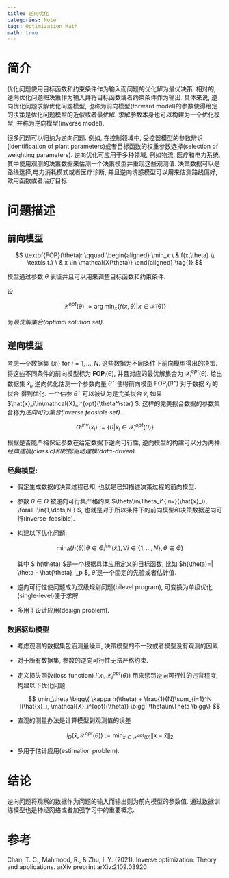 ```yaml
---
title: 逆向优化
categories: Note
tags: Optimization Math
math: true
---
```


# 简介

优化问题使用目标函数和约束条件作为输入而问题的优化解为最优决策. 相对的, 逆向优化问题把决策作为输入并将目标函数或者约束条件作为输出. 具体来说, 逆向优化问题求解优化问题模型, 也称为前向模型(forward model)的参数使得给定的决策是优化问题模型的近似或者最优解. 求解参数本身也可以构建为一个优化模型, 并称为逆向模型(inverse model).
<!--more-->

很多问题可以归纳为逆向问题. 例如, 在控制领域中, 受控器模型的参数辨识(identification of plant parameters)或者目标函数的权重参数选择(selection of weighting parameters). 逆向优化可应用于多种领域, 例如物流, 医疗和电力系统, 其中使用观测的决策数据来估测一个决策模型并重现这些观测值. 决策数据可以是路线选择,电力消耗模式或者医疗诊断, 并且逆向诱惑模型可以用来估测路线偏好,效用函数或者治疗目标.

# 问题描述

## 前向模型

$$ \textbf{FOP}(\theta): \qquad
\begin{aligned}
  \min_x \ & f(x,\theta) \\
  \text{s.t.} \ & x \in \mathcal{X(\theta)}
\end{aligned} \tag{1}
$$

模型通过参数 $\theta$ 表征并且可以用来调整目标函数和约束条件.

设

$$
\mathcal{X}^{opt}(\theta):=\arg\min_x \{ f(x,\theta) | x\in \mathcal{X(\theta)}\}
$$

为*最优解集合(optimal solution set)*.

## 逆向模型

考虑一个数据集 $\{\hat{x}_i\}$ for $i=1,\dots,N$. 这些数据为不同条件下前向模型得出的决策. 将这些不同条件的前向模型标为 $\textbf{FOP}_i(\theta)$, 并且对应的最优解集合为 $\mathcal{X}_i^{opt}(\theta)$. 给出数据集 $\hat{x}_i$, 逆向优化估测一个参数向量 $\theta^\star$ 使得前向模型 $\text{FOP}_i(\theta^\star)$ 对于数据 $\hat{x}_i$ 的拟合 得到优化. 一个估参 $\theta^\star$ 可以被认为是完美拟合 $\hat{x}_i$ 如果 $\hat{x}_i\in\mathcal{X}_i^{opt}(\theta^\star) $. 这样的完美拟合数据的参数集合称为*逆向可行集合(inverse feasible set)*.

$$
\Theta_i^{inv}(\hat{x}_i):=\{\theta|\hat{x}_i \in \mathcal{X}_i^{opt}(\theta) \}
$$

根据是否能严格保证参数在给定数据下逆向可行性, 逆向模型的构建可以分为两种: *经典建模(classic)*和*数据驱动建模(data-driven)*.

### 经典模型:
  
- 假定生成数据的决策过程已知, 也就是已知描述决策过程的前向模型.
- 参数 $\theta\in\Theta$ 被逆向可行集严格约束  $\theta\in\Theta_i^{inv}(\hat{x}_i), \forall i\in\{1,\dots,N \} $, 也就是对于所以条件下的前向模型和决策数据逆向可行(inverse-feasible).
- 构建以下优化问题:

  $$
  \min_\theta \bigg\{ h(\theta) \bigg| \theta\in\Theta_i^{inv}(\hat{x}_i), \forall i\in \{1,\dots,N \}, \theta\in\Theta \bigg\}
  $$

  其中 $ h(\theta) $是一个根据具体应用定义的目标函数, 比如 $h(\theta)=\| \theta - \hat{\theta} \|_p $, $\hat{\theta}$ 是一个固定的先验或者估计值.

- 逆向可行性使问题成为双级规划问题(bilevel program), 可变换为单级优化(single-level)便于求解.
- 多用于设计应用(design problem).

### 数据驱动模型

- 考虑观测的数据集包涵测量噪声, 决策模型的不一致或者模型没有观测的因素.
- 对于所有数据集, 参数的逆向可行性无法严格约束.
- 定义损失函数(loss function) $l(x_i, \mathcal{X}_i^{opt}(\theta))$ 用来惩罚逆向可行性的违背程度, 构建以下优化问题.

  $$
  \min_\theta \bigg\{ \kappa h(\theta) + \frac{1}{N}\sum_{i=1}^N l(\hat{x}_i, \mathcal{X}_i^{opt}(\theta)) \bigg| \theta\in\Theta \bigg\}
  $$

- 直观的测量办法是计算模型到观测值的误差

  $$
  l_D(\hat{x},\mathcal{X}^{opt}(\theta)):=\min_{x\in\mathcal{X}^{opt}(\theta)} \| x-\hat{x}\|_2
  $$

- 多用于估计应用(estimation problem).

# 结论

逆向问题将观察的数据作为问题的输入而输出则为前向模型的参数值. 通过数据训练模型也是神经网络或者加强学习中的重要概念.

# 参考

Chan, T. C., Mahmood, R., & Zhu, I. Y. (2021). Inverse optimization: Theory and applications. arXiv preprint arXiv:2109.03920

